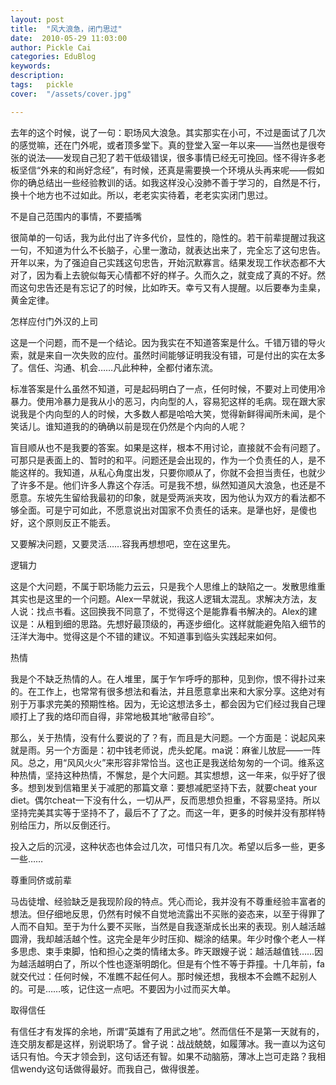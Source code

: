 ```yaml
---
layout: post  
title:  "风大浪急，闭门思过"
date:  2010-05-29 11:03:00
author: Pickle Cai  
categories: EduBlog  
keywords: 
description:   
tags:	pickle   
cover:  "/assets/cover.jpg"  

---
```


 去年的这个时候，说了一句：职场风大浪急。其实那实在小可，不过是面试了几次的感觉嘛，还在门外呢，或者顶多堂下。真的登堂入室一年以来——当然也是很夸张的说法——发现自己犯了若干低级错误，很多事情已经无可挽回。怪不得许多老板坚信“外来的和尚好念经”，有时候，还真是需要换一个环境从头再来呢——假如你的确总结出一些经验教训的话。如我这样没心没肺不善于学习的，自然是不行，换十个地方也不过如此。所以，老老实实待着，老老实实闭门思过。





不是自己范围内的事情，不要插嘴

很简单的一句话，我为此付出了许多代价，显性的，隐性的。若干前辈提醒过我这一句，不知道为什么不长脑子，心里一激动，就表达出来了，完全忘了这句忠告。开年以来，为了强迫自己实践这句忠告，开始沉默寡言。结果发现工作状态都不大对了，因为看上去貌似每天心情都不好的样子。久而久之，就变成了真的不好。然而这句忠告还是有忘记了的时候，比如昨天。幸亏又有人提醒。以后要奉为圭臬，黄金定律。





怎样应付门外汉的上司

这是一个问题，而不是一个结论。因为我实在不知道答案是什么。千错万错的导火索，就是来自一次失败的应付。虽然时间能够证明我没有错，可是付出的实在太多了。信任、沟通、机会……凡此种种，全都付诸东流。



标准答案是什么虽然不知道，可是起码明白了一点，任何时候，不要对上司使用冷暴力。使用冷暴力是我从小的恶习，内向型的人，容易犯这样的毛病。现在跟大家说我是个内向型的人的时候，大多数人都是哈哈大笑，觉得新鲜得闻所未闻，是个笑话儿。谁知道我的的确确以前是现在仍然是个内向的人呢？



盲目顺从也不是我要的答案。如果是这样，根本不用讨论，直接就不会有问题了。可那只是表面上的、暂时的和平。问题还是会出现的，作为一个负责任的人，是不能这样的。我知道，从私心角度出发，只要你顺从了，你就不会担当责任，也就少了许多不是。他们许多人靠这个存活。可是我不想，纵然知道风大浪急，也还是不愿意。东坡先生留给我最初的印象，就是受两派夹攻，因为他认为双方的看法都不够全面。可是宁可如此，不愿意说出对国家不负责任的话来。是犟也好，是傻也好，这个原则反正不能丢。



又要解决问题，又要灵活……容我再想想吧，空在这里先。





逻辑力

这是个大问题，不属于职场能力云云，只是我个人思维上的缺陷之一。发散思维重其实也是这里的一个问题。Alex一早就说，我这人逻辑太混乱。求解决方法，友人说：找点书看。这回换我不同意了，不觉得这个是能靠看书解决的。Alex的建议是：从粗到细的思路。先想好最顶级的，再逐步细化。这样就能避免陷入细节的汪洋大海中。觉得这是个不错的建议。不知道事到临头实践起来如何。





热情

我是个不缺乏热情的人。在人堆里，属于乍乍呼呼的那种，见到你，恨不得扑过来的。在工作上，也常常有很多想法和看法，并且愿意拿出来和大家分享。这绝对有别于万事求完美的预期性格。因为，无论这想法多土，都会因为它们经过我自己理顺打上了我的烙印而自得，非常地极其地“敝帚自珍”。



那么，关于热情，没有什么要说的了？有，而且是大问题。一个方面是：说起风来就是雨。另一个方面是：初中钱老师说，虎头蛇尾。ma说：麻雀儿放屁——一阵风。总之，用“风风火火”来形容非常恰当。这也正是我送给匆匆的一个词。维系这种热情，坚持这种热情，不懈怠，是个大问题。其实想想，这一年来，似乎好了很多。想到发到信箱里关于减肥的那篇文章：要想减肥坚持下去，就要cheat your diet。偶尔cheat一下没有什么，一切从严，反而思想负担重，不容易坚持。所以坚持完美其实等于坚持不了，最后不了了之。而这一年，更多的时候并没有那样特别给压力，所以反倒还行。



投入之后的沉浸，这种状态也体会过几次，可惜只有几次。希望以后多一些，更多一些……





尊重同侪或前辈

马齿徒增、经验缺乏是我现阶段的特点。凭心而论，我并没有不尊重经验丰富者的想法。但仔细地反思，仍然有时候不自觉地流露出不买账的姿态来，以至于得罪了人而不自知。至于为什么要不买账，当然是自我逐渐成长出来的表现。别人越活越圆滑，我却越活越个性。这完全是年少时压抑、糊涂的结果。年少时像个老人一样多思虑、束手束脚，怕和担心之类的情绪太多。昨天跟嫂子说：越活越值钱……因为越活越明白了，所以个性也逐渐明朗化。但是有个性不等于莽撞。十几年前，fa就交代过：任何时候，不准瞧不起任何人。那时候还想，我根本不会瞧不起别人的。可是……咳，记住这一点吧。不要因为小过而买大单。





取得信任

有信任才有发挥的余地，所谓“英雄有了用武之地”。然而信任不是第一天就有的，连交朋友都是这样，别说职场了。曾子说：战战兢兢，如履薄冰。我一直以为这句话只有怕。今天才领会到，这句话还有智。如果不动脑筋，薄冰上岂可走路？我相信wendy这句话做得最好。而我自己，做得很差。

		

		    
